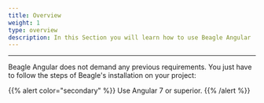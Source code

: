 ```yaml
---
title: Overview
weight: 1
type: overview
description: In this Section you will learn how to use Beagle Angular
---
```


---

Beagle Angular does not demand any previous requirements. You just have to follow the steps of Beagle's installation on your project:

{{% alert color="secondary" %}}
Use Angular 7 or superior.
{{% /alert %}}